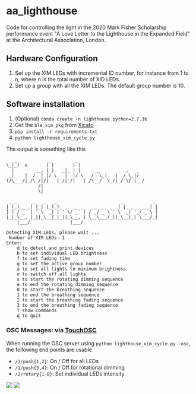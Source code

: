 # aa_lighthouse
Code for controlling the light in the 2020 Mark Fisher Scholarship performance event "A Love Letter to the Lighthouse in the Expanded Field" at the Architectural Association, London.

## Hardware Configuration

1. Set up the XIM LEDs with incremental ID number, for instance from 1 to n, where n is the total number of XID LEDs.
2. Set up a group with all the XIM LEDs. The default group number is 10.

## Software installation

1. (Optional) `conda create -n lighthouse python=2.7.16`
2. Get the `ble_xim_pkg` from [Xicato](http://www.xicato.com)
3. `pip install -r requirements.txt`
4. `python lighthouse_xim_cycle.py`

The output is something like this

```
   _            _         _
\_|_)  o       | |       | |
  |        __, | |   _|_ | |     __          ,   _
 _|    |  /  | |/ \   |  |/ \   /  \_|   |  / \_|/
(/\___/|_/\_/|/|   |_/|_/|   |_/\__/  \_/|_/ \/ |__/
            /|
            \|

 _ _      _   _   _                        _           _
| (_)__ _| |_| |_(_)_ _  __ _   __ ___ _ _| |_ _ _ ___| |
| | / _` | ' \  _| | ' \/ _` | / _/ _ \ ' \  _| '_/ _ \ |
|_|_\__, |_||_\__|_|_||_\__, | \__\___/_||_\__|_| \___/_|
    |___/               |___/

Detecting XIM LEDs, please wait ...
 Number of XIM LEDs: 1
Enter:
	d to detect and print devices
	b to set individual LED brightness
	f to set fading time
	g to set the active group number
	a to set all lights to maximum brightness
	o to switch off all lights
	s to start the rotating dimming sequence
	e to end the rotating dimming sequence
	0 to start the breathing sequence
	1 to end the breathing sequence
	2 to start the breathing fading sequence
	3 to end the breathing fading sequence
	? show commands
	q to quit
```


### OSC Messages: via [TouchOSC](https://hexler.net/products/touchosc)

When running the OSC server using `python lighthouse_xim_cycle.py -osc`, the following end points are usable

- `/1/push{1,2}`: On / Off for all LEDs
- `/1/push{3,4}`: On / Off for rotational dimming
- `/2/rotary{1-8}`: Set individual LEDs intensity

![](https://user-images.githubusercontent.com/317202/73316701-a35c8d00-422b-11ea-9828-df7412e56ef2.png)
![](https://user-images.githubusercontent.com/317202/73316700-a35c8d00-422b-11ea-98e8-fbd8146597d4.png)
